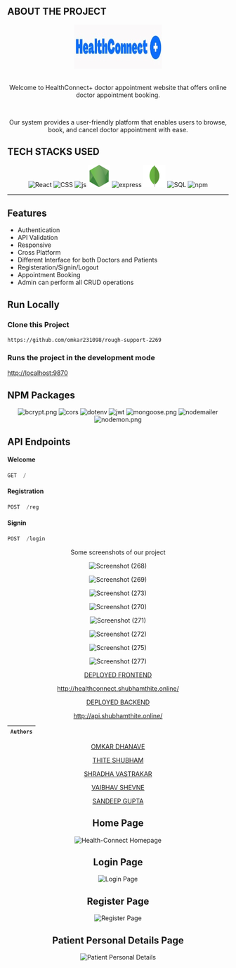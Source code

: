 ## ABOUT THE PROJECT

<div align="center"  width="55" height="55">
  <img src="frontend/src/Images/Logo.jpeg" alt="html" width="200" height="100"/>
  <br>
  <br>
  <p>Welcome to HealthConnect+ doctor appointment website that offers online doctor appointment booking.</p>
  <br>
  <p>Our system provides a user-friendly platform that enables users to browse, book, and cancel doctor appointment with ease. </p>
</div>

## TECH STACKS USED

<p align = "center">
<img src="https://pbs.twimg.com/card_img/1666843643695759362/Y_D9NQxB?format=png&name=medium" alt="React" width="85" height="55"/>
<img src="https://user-images.githubusercontent.com/25181517/183898674-75a4a1b1-f960-4ea9-abcb-637170a00a75.png" alt="CSS" width="50" height="55"/>
<img src="https://user-images.githubusercontent.com/25181517/117447155-6a868a00-af3d-11eb-9cfe-245df15c9f3f.png" alt="js" width="50" height="50"/>
<img src="https://raw.githubusercontent.com/PrinceCorwin/Useful-tech-icons/main/images/nodejs.png" alt="nodejs" width="50" height="50"/>
<img src="https://res.cloudinary.com/kc-cloud/images/f_auto,q_auto/v1651772163/expressjslogo/expressjslogo.webp?_i=AA" alt="express" width="50" height="50"/>
 <img src="https://raw.githubusercontent.com/PrinceCorwin/Useful-tech-icons/main/images/mongodb-leaf.png" alt="mongo" width="50" height="50"/> 
<img src="https://encrypted-tbn0.gstatic.com/images?q=tbn:ANd9GcS_8111ZxkY6gTsXBH28xrKXOSH5kFfSCk5eKhFwf0fhA&usqp=CAU&ec=48665698" alt="SQL" width="50" height="50"/>
<img src="https://user-images.githubusercontent.com/25181517/121401671-49102800-c959-11eb-9f6f-74d49a5e1774.png" alt="npm" width="50" height="50"/>
  
</p>
<hr>

## Features 
-  Authentication
-  API Validation
-  Responsive
-  Cross Platform
-  Different Interface for both Doctors and Patients
-  Registeration/Signin/Logout
-  Appointment Booking
-  Admin can perform all CRUD operations

## Run Locally
### Clone this Project

```
https://github.com/omkar231098/rough-support-2269
```


### Runs the project in the development mode

[http://localhost:9870](http://localhost:9870)


## NPM Packages
<p align = "center">
<img src="https://repository-images.githubusercontent.com/139898859/9617c480-81c2-11ea-94fc-322231ead1f0" alt="bcrypt.png" width="70" height="50"/>
<img src="https://github.com/faraz412/cozy-passenger-4798/blob/main/Frontend/Files/cors.png?raw=true" alt="cors" width="70" height="50"/>
<img src="https://github.com/faraz412/cozy-passenger-4798/blob/main/Frontend/Files/download.png?raw=true" alt="dotenv" width="60" height="50"/>
<img src="https://github.com/faraz412/cozy-passenger-4798/blob/main/Frontend/Files/JWT.png?raw=true" alt="jwt" width="70" height="50"/>
<img src="https://4008838.fs1.hubspotusercontent-na1.net/hubfs/4008838/mogoose-logo.png" alt="mongoose.png" width="70" height="70"/>     
<img src="https://i0.wp.com/community.nodemailer.com/wp-content/uploads/2015/10/n2-2.png?fit=422%2C360&ssl=1" alt="nodemailer" width="50" height="70"/>
<img src="https://user-images.githubusercontent.com/13700/35731649-652807e8-080e-11e8-88fd-1b2f6d553b2d.png" alt="nodemon.png" width="50" height="50"/>

   
   
## API Endpoints
   #### Welcome
```javascript
GET  /
```
  #### Registration
```javascript
POST  /reg
```
  #### Signin
```javascript
POST  /login

```
<div align = "center">  

<p>Some screenshots of our project</p>

![Screenshot (268)](https://github.com/omkar231098/rough-support-2269/assets/115460277/86e4d260-024d-4d98-bcf5-d48f87f68f85)


![Screenshot (269)](https://github.com/omkar231098/rough-support-2269/assets/115460277/2b283334-56e4-4d2b-93b0-e76dc2948d3e)

![Screenshot (273)](https://github.com/omkar231098/rough-support-2269/assets/115460277/d4930f4b-539e-4606-8bd1-32828ee44406)


![Screenshot (270)](https://github.com/omkar231098/rough-support-2269/assets/115460277/303399b5-8c94-4fae-a9f9-aa0a02807479)


![Screenshot (271)](https://github.com/omkar231098/rough-support-2269/assets/115460277/21686844-ea94-46be-b91e-f63b4b009ad3)


![Screenshot (272)](https://github.com/omkar231098/rough-support-2269/assets/115460277/6254e4ce-bfc8-493b-bcbb-b6aa5cca3040)




![Screenshot (275)](https://github.com/omkar231098/rough-support-2269/assets/115460277/5f32419f-6e0e-4d69-9d67-0641516eaecf)



![Screenshot (277)](https://github.com/omkar231098/rough-support-2269/assets/115460277/02ecb6e6-5801-4ce9-92bc-dec28903d100)



 
[DEPLOYED FRONTEND](http://healthconnect.shubhamthite.online/)<p>http://healthconnect.shubhamthite.online/</p>

[DEPLOYED BACKEND](http://api.shubhamthite.online/)<p>http://api.shubhamthite.online/</p>

 
| `Authors` |
| :-------: | 

 [OMKAR DHANAVE](https://github.com/omkar231098) 
 
 [THITE SHUBHAM](https://github.com/shubhamthite09) 
 
 [SHRADHA VASTRAKAR](https://github.com/ShradhaVastrakar) 
 
 [VAIBHAV SHEVNE](https://github.com/vaibhzz101) 
 
 [SANDEEP GUPTA](https://github.com/sandeepguptax2003) 



 ## Home Page

 ![Health-Connect Homepage](https://github.com/omkar231098/rough-support-2269/assets/109202596/03a46f50-3222-4d9f-a311-2027e78f57e0)

  ## Login Page

  ![Login Page](https://github.com/omkar231098/rough-support-2269/assets/109202596/cc5222c5-bd80-4342-ba41-044b47a75a37)

  ## Register Page

![Register Page](https://github.com/omkar231098/rough-support-2269/assets/109202596/64c941ab-6e13-4760-be8e-3478dd012459)


  ## Patient Personal Details Page

![Patient Personal Details](https://github.com/omkar231098/rough-support-2269/assets/109202596/77aea657-455c-4e10-b014-6367ed9c601c)

  


